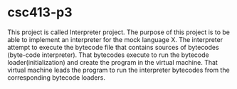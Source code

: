 # csc413-p3
This project is called Interpreter project. The purpose of this project is to be able to
implement an interpreter for the mock language X.
The interpreter attempt to execute the bytecode file that contains sources of bytecodes
(byte-code interpreter). That bytecodes execute to run the bytecode loader(initialization)
and create the program in the virtual machine. That virtual machine leads the program to
run the interpreter bytecodes from the corresponding bytecode loaders.
